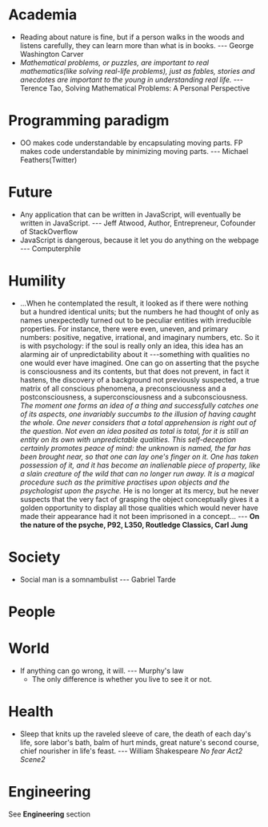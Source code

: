 
# Academia
- Reading about nature is fine, but if a person walks in the woods and listens carefully, they can learn more than what is in books. --- George Washington Carver
- *Mathematical problems, or puzzles, are important to real mathematics(like solving real-life problems), just as fables, stories and anecdotes are important to the young in understanding real life.* --- Terence Tao, Solving Mathematical Problems: A Personal Perspective

# Programming paradigm
- OO makes code understandable by encapsulating moving parts.
  FP makes code understandable by minimizing moving parts.  --- Michael Feathers(Twitter)

# Future
- Any application that can be written in JavaScript, will eventually be written in JavaScript.  --- Jeff Atwood, Author, Entrepreneur, Cofounder of StackOverflow
- JavaScript is dangerous, because it let you do anything on the webpage --- Computerphile

# Humility
- ...When he contemplated the result, it looked as if there were nothing but a hundred identical units; but the numbers he had thought of only as names unexpectedly turned out to be peculiar entities with irreducible properties. For instance, there were even, uneven, and primary numbers: positive, negative, irrational, and imaginary numbers, etc. So it is with psychology: if the soul is really only an idea, this idea has an alarming air of unpredictability about it ---something with qualities no one would ever have imagined. One can go on asserting that the psyche is consciousness and its contents, but that does not prevent, in fact it hastens, the discovery of a background not previously suspected, a true matrix of all conscious phenomena, a preconsciousness and a postconsciousness, a superconsciousness and a subconsciousness. *The moment one forms an idea of a thing and successfully catches one of its aspects, one invariably succumbs to the illusion of having caught the whole. One never considers that a total apprehension is right out of the question. Not even an idea posited as total is total, for it is still an entity on its own with unpredictable qualities. This self-deception certainly promotes peace of mind: the unknown is named, the far has been brought near, so that one can lay one's finger on it. One has taken possession of it, and it has become an inalienable piece of property, like a slain creature of the wild that can no longer run away. It is a magical procedure such as the primitive practises upon objects and the psychologist upon the psyche.* He is no longer at its mercy, but he never suspects that the very fact of grasping the object conceptually gives it a golden opportunity to display all those qualities which would never have made their appearance had it not been imprisoned in a concept... --- **On the nature of the psyche, P92, L350, Routledge Classics, Carl Jung**


# Society
- Social man is a somnambulist --- Gabriel Tarde

# People


# World
- If anything can go wrong, it will. --- Murphy's law
  - The only difference is whether you live to see it or not.

# Health
- Sleep that knits up the raveled sleeve of care, the death of each day's life, sore labor's bath, balm of hurt minds, great nature's second course, chief nourisher in life's feast. --- William Shakespeare *No fear Act2 Scene2*

# Engineering
See **Engineering** section